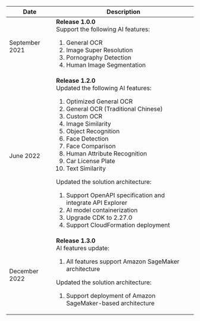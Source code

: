| Date  | Description |
|----------|--------|
| September 2021 | **Release 1.0.0** <br> Support the following AI features: <ol><li>General OCR</li><li>Image Super Resolution</li><li>Pornography Detection</li><li>Human Image Segmentation</li></ol> |
| June 2022 | **Release 1.2.0** <br>Updated the following AI features: <ol><li>Optimized General OCR</li><li>General OCR (Traditional Chinese)</li><li>Custom OCR</li><li>Image Similarity</li><li>Object Recognition</li><li>Face Detection</li><li>Face Comparison</li><li>Human Attribute Recognition</li><li>Car License Plate</li><li>Text Similarity</li></ol> Updated the solution architecture: <ol><li>Support OpenAPI specification and integrate API Explorer</li><li>AI model containerization</li><li>Upgrade CDK to 2.27.0</li><li>Support CloudFormation deployment</li></ol> |
| December 2022 | **Release 1.3.0** <br>AI features update: <ol><li>All features support Amazon SageMaker architecture</li></ol> Updated the solution architecture: <ol><li>Support deployment of Amazon SageMaker-based architecture</li></ol> |
